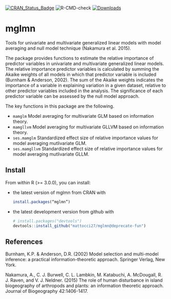 [![CRAN\_Status\_Badge](http://www.r-pkg.org/badges/version/mglmn)](http://cran.r-project.org/package=mglmn)
![R-CMD-check](https://github.com/mattocci27/mglmn/workflows/R-CMD-check/badge.svg?branch=master)
 [![Downloads](http://cranlogs.r-pkg.org/badges/mglmn?color=brightgreen)](http://cran.rstudio.com/package=mglmn)
# mglmn
Tools for univariate and multivariate generalized linear models with model averaging and null model technique (Nakamura et al. 2015).

The package provides functions to estimate the relative importance of predictor variables in univariate and multivariate generalized linear models. The relative importance predictor variables is calculated by summing the Akaike weights of all models in which that predictor variable is included (Burnham & Anderson, 2002). The sum of the Akaike weights indicates the importance of a variable in explaining variation in a given dataset, relative to other predictor variables included in the analysis. The significance of each predictor variable can be assessed by the null model approach.

The key functions in this package are the following.

* `mamglm` Model averaging for multivariate GLM based on information theory.
* `mamgllvm` Model averaging for multivariate GLLVM based on information theory.
* `ses.mamglm` Standardized effect size of relative importance values for model averaging mutlivariate GLM.
* `ses.mamgllvm` Standardized effect size of relative importance values for model averaging mutlivariate GLLM.

## Install
From within R (>= 3.0.0), you can install:
* the latest version of mglmn from CRAN with

    ````r
    install.packages(“mglmn”)
    ````

* the latest development version from github with
    ````r
    # install.packages("devtools")
    devtools::install_github("mattocci27/mglmn@deprecate-fun")
    ````

## References

Burnham, K.P. & Anderson, D.R. (2002) Model selection and multi-model inference: a practical information-theoretic approach. Springer Verlag, New York.

Nakamura, A., C. J. Burwell, C. L. Lambkin, M. Katabuchi, A. McDougall, R. J. Raven, and V. J. Neldner. (2015) The role of human disturbance in island biogeography of arthropods and plants: an information theoretic approach. Journal of Biogeography 42:1406-1417.

